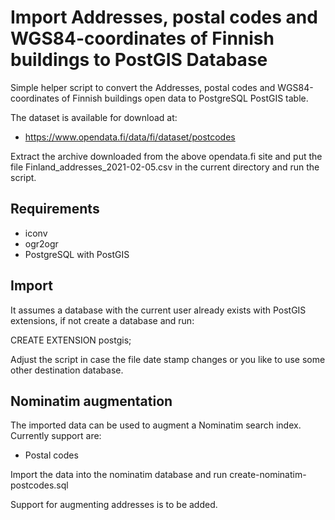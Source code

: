 # Import Addresses, postal codes and WGS84-coordinates of Finnish buildings to PostGIS Database

Simple helper script to convert the Addresses, postal codes and 
WGS84-coordinates of Finnish buildings open data to PostgreSQL PostGIS table.

The dataset is available for download at:

* https://www.opendata.fi/data/fi/dataset/postcodes

Extract the archive downloaded from the above opendata.fi site and put the file
Finland_addresses_2021-02-05.csv in the current directory and run the script.

## Requirements

* iconv
* ogr2ogr
* PostgreSQL with PostGIS

## Import

It assumes a database with the current user already exists with PostGIS extensions, if 
not create a database and run:

 CREATE EXTENSION postgis;

Adjust the script in case the file date stamp changes or you like to use some other destination database.

## Nominatim augmentation

The imported data can be used to augment a Nominatim search index. Currently support are:

* Postal codes

Import the data into the nominatim database and run create-nominatim-postcodes.sql

Support for augmenting addresses is to be added.
